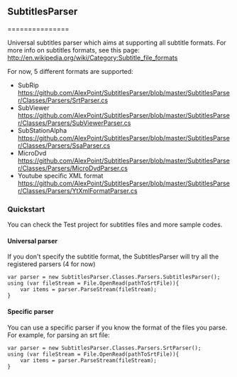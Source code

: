 ## SubtitlesParser
===============

Universal subtitles parser which aims at supporting all subtitle formats.
For more info on subtitles formats, see this page: http://en.wikipedia.org/wiki/Category:Subtitle_file_formats

For now, 5 different formats are supported:
* SubRip	https://github.com/AlexPoint/SubtitlesParser/blob/master/SubtitlesParser/Classes/Parsers/SrtParser.cs
* SubViewer	https://github.com/AlexPoint/SubtitlesParser/blob/master/SubtitlesParser/Classes/Parsers/SubViewerParser.cs
* SubStationAlpha	https://github.com/AlexPoint/SubtitlesParser/blob/master/SubtitlesParser/Classes/Parsers/SsaParser.cs
* MicroDvd	https://github.com/AlexPoint/SubtitlesParser/blob/master/SubtitlesParser/Classes/Parsers/MicroDvdParser.cs
* Youtube specific XML format	https://github.com/AlexPoint/SubtitlesParser/blob/master/SubtitlesParser/Classes/Parsers/YtXmlFormatParser.cs


### Quickstart

You can check the Test project for subtitles files and more sample codes.

#### Universal parser

If you don't specify the subtitle format, the SubtitlesParser will try all the registered parsers (4 for now)

	var parser = new SubtitlesParser.Classes.Parsers.SubtitlesParser();
	using (var fileStream = File.OpenRead(pathToSrtFile)){
		var items = parser.ParseStream(fileStream);
	}


#### Specific parser

You can use a specific parser if you know the format of the files you parse.
For example, for parsing an srt file:

	var parser = new SubtitlesParser.Classes.Parsers.SrtParser();
	using (var fileStream = File.OpenRead(pathToSrtFile)){
		var items = parser.ParseStream(fileStream);
	}